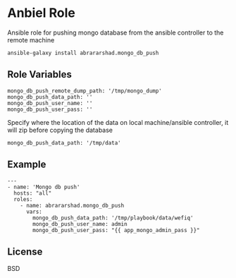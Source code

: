 Anbiel Role
=========

Ansible role for pushing mongo database from the ansible controller to the remote machine
```
ansible-galaxy install abrararshad.mongo_db_push
```

Role Variables
--------------

```
mongo_db_push_remote_dump_path: '/tmp/mongo_dump'
mongo_db_push_data_path: ''
mongo_db_push_user_name: ''
mongo_db_push_user_pass: ''
```

Specify where the location of the data on local machine/ansible controller, it will zip before copying the database

```
mongo_db_push_data_path: '/tmp/data'
```

Example
----------------

```
---
- name: 'Mongo db push'
  hosts: "all"
  roles:
    - name: abrararshad.mongo_db_push
      vars:
        mongo_db_push_data_path: '/tmp/playbook/data/wefiq'
        mongo_db_push_user_name: admin
        mongo_db_push_user_pass: "{{ app_mongo_admin_pass }}"

```

License
-------

BSD
